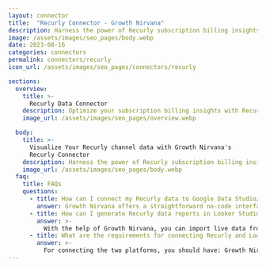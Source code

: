 ```yaml
---
layout: connector
title:  "Recurly Connector - Growth Nirvana"
description: Harness the power of Recurly subscription billing insights integrated into Looker Studio for strategic revenue decisions.
image: /assets/images/seo_pages/body.webp
date: 2023-08-16
categories: connectors
permalink: connectors/recurly
icon_url: /assets/images/seo_pages/connectors/recurly

sections:
  overview:
    title: >-
      Recurly Data Connector
    description: Optimize your subscription billing insights with Recurly integration. Seamlessly merge billing data from Recurly with Looker Studio's analytical capabilities, unlocking insights that drive subscription strategies, revenue analysis, and operational excellence.
    image_url: /assets/images/seo_pages/overview.webp

  body:
    title: >-
      Visualize Your Recurly channel data with Growth Nirvana's
      Recurly Connector
    description: Harness the power of Recurly subscription billing insights integrated into Looker Studio for strategic revenue decisions.
    image_url: /assets/images/seo_pages/body.webp
  faq:
    title: FAQs
    questions:
      - title: How can I connect my Recurly data to Google Data Studio/Looker Studio?
        answer: Growth Nirvana offers a straightforward no-code interface to connect to Recurly data sources.
      - title: How can I generate Recurly data reports in Looker Studio?
        answer: >-
          With the help of Growth Nirvana, you can import live data from Recurly into Looker Studio. These data can be viewed in charts, tables, and dashboards to generate branded reports that can be shared instantly.
      - title: What are the requirements for connecting Recurly and Looker Studio?
        answer: >-
          For connecting the two platforms, you should have: Growth Nirvana Account and Recurly Ads Account
---
```

